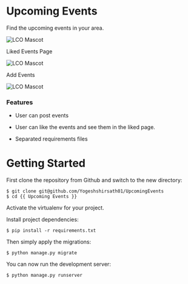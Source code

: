 # Upcoming Events

Find the upcoming events in your area.

![LCO Mascot](https://i.ibb.co/7CB20mV/Evenbrite-functions.png "LCO")

Liked Events Page

![LCO Mascot](https://i.ibb.co/YfSt9t2/Liked-Events.png"LCO")

Add Events

![LCO Mascot](https://i.ibb.co/9GNHDXj/add-event.png"LCO")


### Features

* User can post events

* User can like the events and see them in the liked page.

* Separated requirements files


# Getting Started

First clone the repository from Github and switch to the new directory:

    $ git clone git@github.com/Yogeshshirsath01/UpcomingEvents
    $ cd {{ Upcoming Events }}
    
Activate the virtualenv for your project.
    
Install project dependencies:

    $ pip install -r requirements.txt
    
    
Then simply apply the migrations:

    $ python manage.py migrate
    

You can now run the development server:

    $ python manage.py runserver
